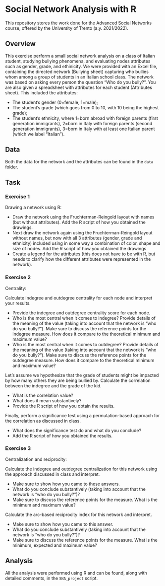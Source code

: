 # Social Network Analysis with R
This repository stores the work done for the Advanced Social Networks course, offered by the University of Trento (a.y. 2021/2022).

## Overview
This exercise perform a small social network analysis on a class of Italian student, studying bullying phenomena, and evaluating nodes attributes such as gender, grade, and ethinicity.
We were provided with an Excel file, containing the directed network (Bullying sheet) capturing who bullies whom among a group of students in an Italian school class. 
The network was based on asking every person the question “Who do you bully?”.
You are also given a spreadsheet with attributes for each student (Attributes sheet). This included the attributes:
-	The student’s gender (0=female, 1=male);
-	The student’s grade (which goes from 0 to 10, with 10 being the highest grade);
-	The student’s ethnicity, where 1=born abroad with foreign parents (first generation immigrants), 2=born in Italy with foreign parents (second generation immigrants), 3=born in Italy with at least one Italian parent (which we label “Italian”).

## Data
Both the data for the network and the attributes can be found in the `data` folder.

## Task
### Exercise 1 
Drawing a network using R:

- Draw the network using the Fruchterman-Reingold layout with names (but without attributes). Add the R script of how you obtained the drawings. 
- Next draw the network again using the Fruchterman-Reingold layout without names, but now with all 3 attributes (gender, grade and ethnicity) included using in some way a combination of color, shape and size of nodes. Add the R script of how you obtained the drawings.
-	Create a legend for the attributes (this does not have to be with R, but needs to clarify how the different attributes were represented in the network). 
 
### Exercise 2
Centrality:

Calculate indegree and outdegree centrality for each node and interpret your results.
 - Provide the indegree and outdegree centrality score for each node.
 - Who is the most central when it comes to indegree? Provide details of the meaning of the value (taking into account that the network is “who do you bully?”). Make sure to discuss the reference points for the indegree measure. How does it compare to the theoretical minimum and maximum value?
- Who is the most central when it comes to outdegree? Provide details of the meaning of the value (taking into account that the network is “who do you bully?”). Make sure to discuss the reference points for the outdegree measure. How does it compare to the theoretical minimum and maximum value?

Let’s assume we hypothesize that the grade of students might be impacted by how many others they are being bullied by. Calculate the correlation between the indegree and the grade of the kid. 
- What is the correlation value?
- What does it mean substantively?
- Provide the R script of how you obtain the results.

Finally, perform a significance test using a permutation-based approach for the correlation as discussed in class. 
- What does the significance test do and what do you conclude?
- Add the R script of how you obtained the results.
 
### Exercise 3
Centralization and reciprocity:

Calculate the indegree and outdegree centralization for this network using the approach discussed in class and interpret. 
- Make sure to show how you came to these answers.
-	What do you conclude substantively (taking into account that the network is “who do you bully?”)?
- Make sure to discuss the reference points for the measure. What is the minimum and maximum value?

Calculate the arc-based reciprocity index for this network and interpret. 
- Make sure to show how you came to this answer.
- What do you conclude substantively (taking into account that the network is “who do you bully?”)?
- Make sure to discuss the reference points for the measure. What is the minimum, expected and maximum value?

## Analysis 
All the analysis were performed using R and can be found, along with detailed comments, in the `SNA_project` script.
